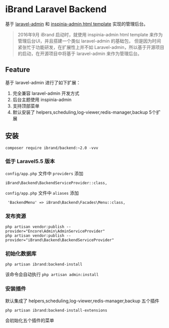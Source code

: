 # iBrand Laravel Backend

基于 [laravel-admin][1]  和 [inspinia-admin html template][2] 实现的管理后台。

> 2016年9月 iBrand 启动时，就使用 inspinia-admin html template 来作为管理后台UI，并且搭建一个类似 laravel-admin 的基础包，
但是因为时间紧张忙于功能研发，在扩展性上并不如 Laravel-admin，所以基于开源项目的启动，在开源项目中将基于 laravel-admin 来作为管理后台。

## Feature
基于 laravel-admin 进行了如下扩展：
1. 完全兼容 laravel-admin 开发方式
2. 后台主题使用 inspinia-admin
3. 支持顶部菜单
4. 默认安装了 helpers,scheduling,log-viewer,redis-manager,backup 5个扩展

## 安装

```
composer require ibrand/backend:~2.0 -vvv
```


### 低于 Laravel5.5 版本

`config/app.php` 文件中 `providers` 添加

```
iBrand\Backend\BackendServiceProvider::class,
```
`config/app.php` 文件中 `aliases` 添加

```
 'BackendMenu' => iBrand\Backend\Facades\Menu::class,
```

### 发布资源

```
php artisan vendor:publish --provider="Encore\Admin\AdminServiceProvider"
php artisan vendor:publish --provider="iBrand\Backend\BackendServiceProvider"
```

### 初始化数据库

```
php artisan ibrand:backend-install
```
该命令会自动执行 `php artisan admin:install`

### 安装插件

默认集成了 helpers,scheduling,log-viewer,redis-manager,backup 五个插件
```
php artisan ibrand:backend-install-extensions
```
会初始化五个插件的菜单



  [1]: https://github.com/z-song/laravel-admin
  [2]: http://webapplayers.com/inspinia_admin-v2.7.1/
